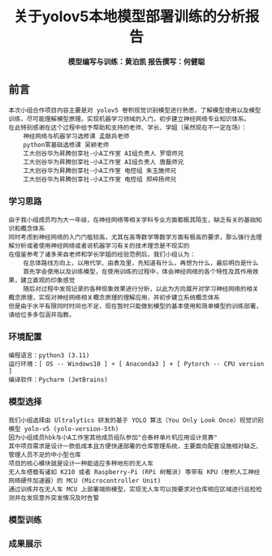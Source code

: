 <h1 align = "center"> 关于yolov5本地模型部署训练的分析报告 </h1>

<h4 align = "center" > 模型编写与训练：黄泊凯    报告撰写：何健聪 </h4>

## 前言

    本次小组合作项目内容主要是对 yolov5 卷积视觉识别模型进行熟悉，了解模型使用以及模型训练，尽可能理解模型原理。实现机器学习领域的入门，初步建立神经网络专业知识体系。  
    在此特别感谢在这个过程中给予帮助和支持的老师、学长、学姐（虽然现在不一定在场）：  
        神经网络与机器学习选修课 孟献兵老师  
        python零基础选修课 吴颖老师  
        工大创谷华为昇腾创享社-小A工作室 AI组负责人 罗琨师兄  
        工大创谷华为昇腾创享社-小A工作室 AI组负责人 唐磊师兄  
        工大创谷华为昇腾创享社-小A工作室 电控组 朱玉施师兄  
        工大创谷华为昇腾创享社-小A工作室 电控组 郑梓扬师兄

### 学习思路  

    由于我小组成员均为大一年级，在神经网络等相关学科专业方面都极其陌生，缺乏有关的基础知识和概念体系  
    同时考虑到神经网络的入门门槛较高，尤其在高等数学等数学方面有极高的要求，那么强行去理解分析或者使用神经网络或者说机器学习有关的技术理念是不现实的  
    在借鉴参考了诸多来自老师和学长学姐的经验范例后，我们小组认为：  
        在总体路线方向上，以用代学、由表及里，先知道有什么，再想为什么，最后明白是什么  
        首先学会使用以及训练模型，在使用训练的过程中，体会神经网络的各个特性及其作用效果，建立直观的印象感觉  
        随后对过程中发现记录的各种现象效果进行分析，以此为方向展开对学习神经网络的相关概念原理，实现对神经网络相关概念原理的理解应用，并初步建立系统概念体系  
    但是由于水平有限同时时间也不足，现在暂时只能做到模型的基本使用和简单模型的训练部署，请给位多多包涵并指教。

### 环境配置

    编程语言：python3 (3.11)  
    运行环境：[ OS -- Windows10 ] + [ Anaconda3 ] + [ Pytorch -- CPU version ]
    编译软件：Pycharm (JetBrains)

### 模型选择  

    我们小组选择由 Ultralytics 研发的基于 YOLO 算法（You Only Look Once）视觉识别模型 yolo-v5 (yolo-version-5th)
    因为小组成员hbk与小A工作室其他成员组队参加"合泰杯单片机应用设计竞赛"  
    其中项目需求是设计一款低成本且方便快速部署的仓库管理系统，主要面向配套设施相对缺乏、管理人员不足的中小型仓库  
    项目的核心模块就是设计一种能适应多种地形的无人车  
    无人车搭载有诸如 K210 或者 Raspberry-Pi (RPi 树莓派) 等带有 KPU（卷积人工神经网络硬件加速器）的 MCU (Microcontroller Unit)
    通过训练并在无人车 MCU 上部署端侧模型，实现无人车可以按要求对仓库相应区域进行巡检检测并在发现意外突发情况及时告警  

### 模型训练  

### 成果展示
